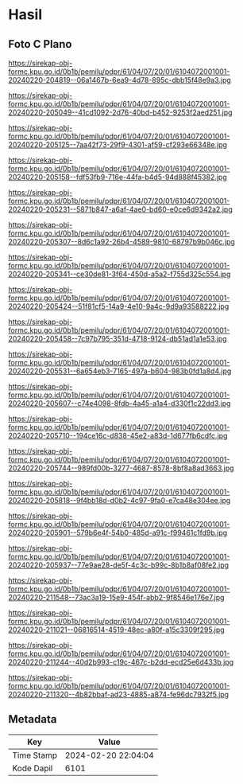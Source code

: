 # Hasil

## Foto C Plano

https://sirekap-obj-formc.kpu.go.id/0b1b/pemilu/pdpr/61/04/07/20/01/6104072001001-20240220-204819--06a1467b-6ea9-4d78-895c-dbb15f48e9a3.jpg

https://sirekap-obj-formc.kpu.go.id/0b1b/pemilu/pdpr/61/04/07/20/01/6104072001001-20240220-205049--41cd1092-2d76-40bd-b452-9253f2aed251.jpg

https://sirekap-obj-formc.kpu.go.id/0b1b/pemilu/pdpr/61/04/07/20/01/6104072001001-20240220-205125--7aa42f73-29f9-4301-af59-cf293e66348e.jpg

https://sirekap-obj-formc.kpu.go.id/0b1b/pemilu/pdpr/61/04/07/20/01/6104072001001-20240220-205158--fdf53fb9-716e-44fa-b4d5-94d888f45382.jpg

https://sirekap-obj-formc.kpu.go.id/0b1b/pemilu/pdpr/61/04/07/20/01/6104072001001-20240220-205231--5871b847-a6af-4ae0-bd60-e0ce6d9342a2.jpg

https://sirekap-obj-formc.kpu.go.id/0b1b/pemilu/pdpr/61/04/07/20/01/6104072001001-20240220-205307--8d6c1a92-26b4-4589-9810-68797b9b046c.jpg

https://sirekap-obj-formc.kpu.go.id/0b1b/pemilu/pdpr/61/04/07/20/01/6104072001001-20240220-205341--ce30de81-3f64-450d-a5a2-f755d325c554.jpg

https://sirekap-obj-formc.kpu.go.id/0b1b/pemilu/pdpr/61/04/07/20/01/6104072001001-20240220-205424--51f81cf5-14a9-4e10-9a4c-9d9a93588222.jpg

https://sirekap-obj-formc.kpu.go.id/0b1b/pemilu/pdpr/61/04/07/20/01/6104072001001-20240220-205458--7c97b795-351d-4718-9124-db51ad1a1e53.jpg

https://sirekap-obj-formc.kpu.go.id/0b1b/pemilu/pdpr/61/04/07/20/01/6104072001001-20240220-205531--6a654eb3-7165-497a-b604-983b0fd1a8d4.jpg

https://sirekap-obj-formc.kpu.go.id/0b1b/pemilu/pdpr/61/04/07/20/01/6104072001001-20240220-205607--c74e4098-8fdb-4a45-a1a4-d330f1c22dd3.jpg

https://sirekap-obj-formc.kpu.go.id/0b1b/pemilu/pdpr/61/04/07/20/01/6104072001001-20240220-205710--194ce16c-d838-45e2-a83d-1d677fb6cdfc.jpg

https://sirekap-obj-formc.kpu.go.id/0b1b/pemilu/pdpr/61/04/07/20/01/6104072001001-20240220-205744--989fd00b-3277-4687-8578-8bf8a8ad3663.jpg

https://sirekap-obj-formc.kpu.go.id/0b1b/pemilu/pdpr/61/04/07/20/01/6104072001001-20240220-205818--9f4bb18d-d0b2-4c97-9fa0-e7ca48e304ee.jpg

https://sirekap-obj-formc.kpu.go.id/0b1b/pemilu/pdpr/61/04/07/20/01/6104072001001-20240220-205901--579b6e4f-54b0-485d-a91c-f99461c1fd9b.jpg

https://sirekap-obj-formc.kpu.go.id/0b1b/pemilu/pdpr/61/04/07/20/01/6104072001001-20240220-205937--77e9ae28-de5f-4c3c-b99c-8b1b8af08fe2.jpg

https://sirekap-obj-formc.kpu.go.id/0b1b/pemilu/pdpr/61/04/07/20/01/6104072001001-20240220-211548--73ac3a19-15e9-454f-abb2-9f8546e176e7.jpg

https://sirekap-obj-formc.kpu.go.id/0b1b/pemilu/pdpr/61/04/07/20/01/6104072001001-20240220-211021--06816514-4519-48ec-a80f-a15c3309f295.jpg

https://sirekap-obj-formc.kpu.go.id/0b1b/pemilu/pdpr/61/04/07/20/01/6104072001001-20240220-211244--40d2b993-c19c-467c-b2dd-ecd25e6d433b.jpg

https://sirekap-obj-formc.kpu.go.id/0b1b/pemilu/pdpr/61/04/07/20/01/6104072001001-20240220-211320--4b82bbaf-ad23-4885-a874-fe96dc7932f5.jpg


## Metadata

| Key        | Value               |
| ---------- | ------------------- |
| Time Stamp | 2024-02-20 22:04:04 |
| Kode Dapil | 6101                |



